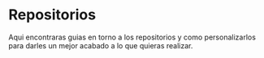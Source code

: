 # Repositorios
Aqui encontraras guias en torno a los repositorios y como personalizarlos para darles un mejor acabado a lo que quieras realizar.
